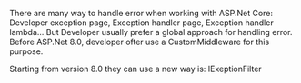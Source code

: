 There are many way to handle error when working with ASP.Net Core: Developer exception page, Exception handler page, Exception handler lambda...
But Developer usually prefer a global approach for handling error.
Before ASP.Net 8.0, developer ofter use a CustomMiddleware for this purpose.

Starting from version 8.0 they can use a new way is: IExeptionFilter